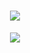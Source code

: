 
<h1 align="center"> <a href="#"> <img src="https://readme-typing-svg.herokuapp.com/?lines=%22Hello%2C%20World!%22;随便学学!&center=true&size=27"> </a> </h1>
<!-- 敲代码的图片 -->
<!-- <div align="center" ><img order-radius="100px" src="https://cdn.jsdelivr.net/gh/sun0225SUN/photos/images/202108300019556.gif"/></div> -->

<!-- 贪吃蛇代码贡献图 -->
<div align="center"><img src="https://cdn.jsdelivr.net/gh/sun0225SUN/sun0225SUN/contribution-snake/github-contribution-grid-snake.svg" /></div>
